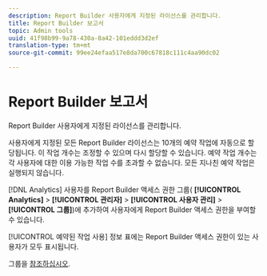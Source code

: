 ```yaml
---
description: Report Builder 사용자에게 지정된 라이선스를 관리합니다.
title: Report Builder 보고서
topic: Admin tools
uuid: 41f98b99-9a78-430a-8a42-101eddd3d2ef
translation-type: tm+mt
source-git-commit: 99ee24efaa517e8da700c67818c111c4aa90dc02

---
```



# Report Builder 보고서

Report Builder 사용자에게 지정된 라이선스를 관리합니다.

사용자에게 지정된 모든 Report Builder 라이선스는 10개의 예약 작업에 자동으로 할당됩니다. 이 작업 개수는 조정할 수 있으며 다시 할당할 수 있습니다. 예약 작업 개수는 각 사용자에 대한 이용 가능한 작업 수를 초과할 수 없습니다. 모든 지나친 예약 작업은 실행되지 않습니다.

[!DNL Analytics] 사용자를 Report Builder 액세스 권한 그룹( **[!UICONTROL Analytics]** &gt; **[!UICONTROL 관리자]** &gt; **[!UICONTROL 사용자 관리]** &gt; **[!UICONTROL 그룹]**)에 추가하여 사용자에게 Report Builder 액세스 권한을 부여할 수 있습니다.

[!UICONTROL 예약된 작업 사용] 정보 표에는 Report Builder 액세스 권한이 있는 사용자가 모두 표시됩니다.

그룹을 [참조하십시오](/help/admin/user-management2/c-user-groups/groups.md).
